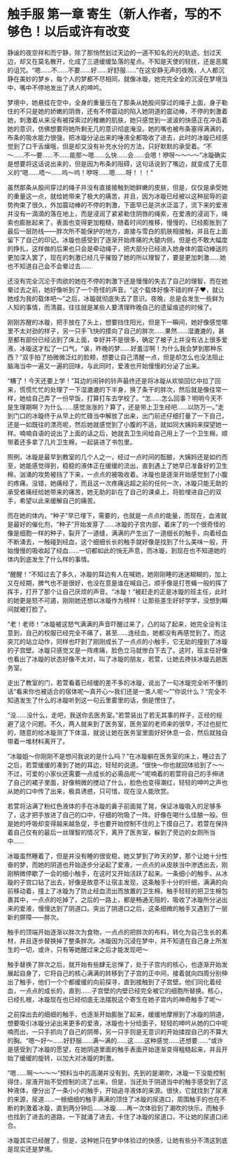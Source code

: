 # 触手服 第一章 寄生（新人作者，写的不够色！以后或许有改变

静谧的夜空祥和而宁静，除了那悄然划过天边的一道不知名的光的轨迹。划过天边，却又在莫名散开，化成了三道缓缓坠落的星点。不知是天使的轻抚，还是恶魔的诅咒。“嗯……不……不要……好……好舒服……”在这安静无声的夜晚，人人都沉静在美妙的梦乡，每个人的梦都不尽相同，就像冰璇，她完完全全的沉浸在梦境当中，嘴中不停地发出了诱人的呻吟。

梦境中，她悬挂在空中，全身的重量压在了那条从她股间穿过的绳子上面，身子勒住的不只是她的娇嫩的阴唇，还有不停震动的陷入她阴道的震动棒，不停的刺激着她，刺激着从来没有被探索过的稚嫩的肌肤，她只感觉到一波波的快感正在冲击着她的意识，仿佛想要将她所剩无几的意识彻底淹没。她的嘴也被布条塞得满满的，布条的吸水能力很强，把冰璇分泌出来的唾液全都吸收了进去，此时的冰璇已经感觉到了口干舌燥哦，但是却又没有补充水分的方法，只好默默的承受着。“不～……不～要……不……能那～嗯……么快……会……会嗯！咿呀～～～～”冰璇确实是想要将这话说出来的，但是因为布条的阻碍，这句话说到了嘴边，就变成了无意义的“嗯……唔～……呜～呜！咿呀……嗯……呀！！！”

虽然那条从股间穿过的绳子并没有直接接触到她鲜嫩的皮肤，但是，仅仅是承受她的重量这一点，就给她带来了极大的痛苦，并且，因为冰璇已经被以这种屈辱的姿势拘束了很久，外加震动棒的不停的刺激，下面早已是洪水泛滥了，流下来的爱液并没有一滴滴的落在地上，而是浸润了紧紧勒住阴唇的绳索，在爱液的浸润下，绳索也膨胀起来了，表面也变得更加粗糙，随着时间的推移，慢慢的，已经膨胀到了最后一层防线——胖次所不能保护的地方，直接与雪白的肌肤相接触，并且在上面留下了自己的印记。冰璇也感受到了逐渐开始疼痛的大腿内侧，但是也不敢大幅度的挣扎，这样做的后果也只会是牵动绳子，把大部分已经进入她身体的震动棒送的更加深入罢了，现在的刺激已经几乎摧毁了她的所以理智了，要是更加刺激……她也不知道自己会不会晕过去……

还没有完全沉沦于肉欲的她在不停的刺激下还是慢慢的失去了自己的理智，而在她晕过去之前，她好像听到了一个奇怪的声音。“这个载体好像不错的样子❤️，就让她成为我的载体吧～”之后，冰璇就彻底失去了意识。夜晚，总是会发生一些鲜为人知的事情，而清晨，往往就是某些人要清理昨晚自己的遗留痕迹的时候了。

刚刚苏醒的冰璇，把手放在了头上，想要挡住阳光，但是下一瞬间，她好像感觉哪里不太对劲的样子，另一只手飞快的摸向了自己的胖次……果然……湿漉漉的，甚至都有部份已经沾到了床上面，幸好并不是很多，确定了被子上并没有沾上很多爱液，冰璇这才松了一口气，“诶，昨晚的梦……好羞涩啊！为什么我会梦到那种东西？”双手拍了拍微微泛红的脸颊，想要让自己清醒一点，但是却怎么也没法阻止脑海当中一遍又一遍的回味，与此同时，爱液也开始慢慢的分泌了出来。

“糟了！今天还要上学！”耳边的闹钟的铃声最终还是将冰璇从欢愉回忆中拉了回来，慌慌忙忙的处理了一下湿漉漉的下半身，换了条干的胖次，然后就是像往常一样，她给自己弄了一份早饭，打算打车去学校了。“怎……怎么回事？明明今天不是生理期啊？为什么……感觉涨涨的？算了，还是带上卫生经吧……以防万一。”走到门口的冰璇终于从早上的忙碌当中解放了出来，出门前还仔细打量了一下自己，还是一如既往的漂亮呢，然后她就感觉到了小腹的不适，就如同大姨妈来探望她一样。喃喃自语的说出了上面的话之后，她就去卫生间给自己用上了一个卫生棉，顺带着还多拿了几片卫生棉，一起装进了书包里。

照例，冰璇是最早到教室的几个人之一，经过一点时间的酝酿，大姨妈还是如约而至，她能感觉得到，稳稳的液体正在缓缓的流出，直到遇上了她早已准备好的卫生棉，汹涌的攻势被挡了下来，一点点的被吸收着。冰璇也是逐渐开始感觉到了小腹的疼痛，没错，她痛经了，而且这一次疼痛远超之前的任何一次，冰璇只能无助的承受者痛经给她带来的痛苦，她无助的趴在了自己的课桌上，将脸埋进自己的双手，希望以此来缓解自己的痛苦。

而在她的体内，“种子”早已埋下，需要的，也就是一点点的能量，而现在，血液就是最好的催化剂，“种子”开始发芽了……冰璇的子宫内部，着床了的一个很奇怪的像是细胞一样的种子，裂开了一道缝，满满的产生出了一道细长的触手，向着经血不断涌去，一触碰到经血，这个细细长长的触手就好像是找到了什么美味一般，开始慢慢的吸收起了经血……一切都如此的悄无声息，而冰璇，到现在也不知道她的体内到底发生了什么样的事情。

“醒醒！“不知过去了多久，冰璇的耳边有人在喊她，她刚刚睡的迷迷糊糊的，加上又在经期，脾气也不是很好，也没在意是谁在喊自己，顺手像是打苍蝇一般的挥了挥手，打开了那个让自己厌烦的声音。“冰璇！“被赶走的正是冰璇的班主任，此时的她更是怒不可遏，刚刚她还想以冰璇作为榜样！让那些差生好好学学，没想到瞬间就被打脸了。

“老！老师！”冰璇被这怒气满满的声音吓醒过来了，凸的站了起来，她完全没有注意到，自己的校服已经完全不痛了，甚至……连经血，她都没有再感觉到了。而这突兀的站立动作，同样也吓到了刚刚成长了一点点的小触手，它无助的撞到了冰璇的子宫壁。冰璇只感觉又是一阵疼痛，脸色立马就惨白下去了。这时，班主任好像也看出了冰璇的状态好像不太对，叫了冰璇的朋友，若萱，让她去搀扶冰璇去趟医务室。

走出了教室的门，若萱看着已经缓的差不多的冰璇，说出了一句冰璇完全听不懂的话“看来你也被适合的宿体呢～真开心～我们还是一类人呢～””你说什么？“完全不知道发生了什么的冰璇听到这一句云里雾里的话，倒是愣住了。

“没……没什么，走吧，我送你去医务室。”若萱装出了若无其事的样子，正经的规避了这个问题。不久，两人就来到了医务室，医务室的老师来的很早，不过也挺忙的，随意的给冰璇测了下体温，就说让她在医务室里面好好休息一会，然后就独自带着一堆材料离开了。

“冰璇姐～你刚刚不是想问我说的是什么吗？”在冰璇躺在医务室的床上，睡过去了之后，若萱缓缓的凑到了她的耳边，轻轻的说道。“很快～你也就回体验到了～～不过，可爱的小家伙还需要一点成长的必需品呢～”呢喃着的若萱将自己的手伸进了自己的裙子里面，好像稍微的搅动了什么，脸色也变得潮红，轻轻的呻吟之声也从她的口中传了出来，极具诱惑，只可惜，现在没人能欣赏。

若萱将沾满了粉红色液体的手在冰璇的鼻子前面晃了晃，保证冰璇吸入的足够多了，这才把手放进了自己的口中，仔细的吮吸了一阵。好像在喝什么佳酿一般。但是她的呼吸却变得越来越急促，手也要开始控制不住的上下摸自己了。若萱在保持着自己仅有的最后一丝理智的情况下，离开了医务室，躲到了旁边的女厕所当中……

冰璇虽然睡着了，但是并没有睡的很安稳，她又梦到了昨天的梦，那个让她十分性奋的梦，而她的阴道也开始逐步分泌起了爱液，一点点的从皮肤当中渗透出去，刚刚稍微停歇了一会的细小触手，在这时又开始活跃了起来。一条细小的触手，从冰璇的子宫口钻了出去，好像是故意不让宿主发现，这条触手十分的纤细，满满的向前移动着，撞上了冰璇为了防止经血流出而放置的卫生棉，触手轻轻的把卫生棉包裹其中，一点点的吃掉了，之后的一路上，都是畅通无阻的，吸收了冰璇所分泌出来的爱液，慢慢达到了阴道口。突出了阴道口之后，这条细微的触手又遇到了一层新的屏障——胖次。

触手的顶端开始逐渐以胖次为食物，一点点的把胖次的布料，转化为自己生长的素材，并且逐步替换掉了整条胖次。冰璇因为沉浸在梦中，并不知道在自己身上所发生的一切，或许，只有等她醒过来之后才能发现吧～

触手替换了胖次之后，就开始有些肆无忌惮了，处于子宫内的核心，也逐渐开始发展起自身了，它将自己的核心满满的转移到了子宫的正中间，接着就向四周分别伸出了触手，他们一个个都缓缓的向前探寻，直到接触到了子宫壁。他们同化着经血，一点点的成长的，直到……子宫壁的内壁已经完全被它的细胞所替换。核心，已经扎根，冰璇现在也已经彻底无法摆脱这个寄生在她子宫内的神奇触手了呢～

之前探出去的细细的触手，也逐渐开始膨胀了起来，缓缓地摩擦到了冰璇的阴道，想要吸引冰璇分泌出来更多的爱液，冰璇也十分给面子，轻轻的呻吟从她的口中呢喃而出，一只手抓向了自己的阴蒂，另一只手则是无意识的开始揉捏自己的不算大的胸。“嗯～好～……好舒服……满～满的……这……这种感觉……还想要……“或许是感受到了冰璇的愿望，在她阴道里面的触手表面开始逐渐变得粗糙起来，并且开始了缓缓的旋转，以加大对冰璇的刺激。

“嗯……啊～～～～“预料当中的高潮并没有到，先到的是潮吹，冰璇一下没能控制得住，尿液开始不受控制的流了出来，但是，当还处于阴道当中的触手感受到了这种液体，便分出了一条小小的触手，开始追寻液体的来源。很快，它就找到了尿液的来源，尿道……一根细细的触手满满的顶住了冰璇的尿道口，周围触手的也在不断的刺激着冰璇，直到两分钟后……冰璇……再一次体验到了潮吹的快乐，而触手也找到了进去的道路，一下就涌了进去，卡住了冰璇的尿道口，不让她的尿道口闭合。

冰璇其实已经醒了，但是，这种她只在梦中体验过的快感，让她有些分不清这到底是现实还是梦境。